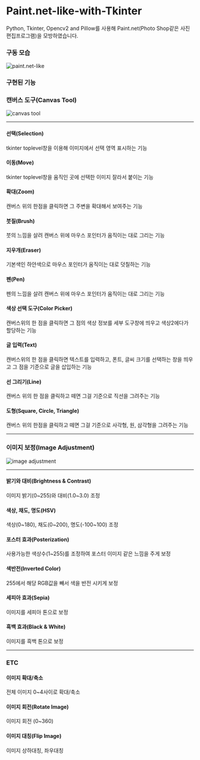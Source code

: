 <h1>Paint.net-like-with-Tkinter</h1>
Python, Tkinter, Opencv2 and Pillow를 사용해 Paint.net(Photo Shop같은 사진 편집프로그램)을 모방하였습니다.
<br>
<h3>구동 모습</h3>
<img src="https://user-images.githubusercontent.com/101073987/195247272-656c95c2-e46b-4737-a011-597c5f5ec16c.png" alt="paint.net-like">
<br>
<h3>구현된 기능</h3>
<h3>캔버스 도구(Canvas Tool)</h3>
<img src="https://user-images.githubusercontent.com/101073987/195246328-1cb3d5fc-ffec-4960-894c-24fd6870f2e9.png" alt="canvas tool">
<hr>
<h4>선택(Selection)</h4>
tkinter toplevel창을 이용해 이미지에서 선택 영역 표시하는 기능
<h4>이동(Move)</h4>
tkinter toplevel창을 움직인 곳에 선택한 이미지 잘라서 붙이는 기능
<h4>확대(Zoom)</h4>
캔버스 위의 한점을 클릭하면 그 주변을 확대해서 보여주는 기능
<h4>붓질(Brush)</h4>
붓의 느낌을 살려 캔버스 위에 마우스 포인터가 움직이는 대로 그리는 기능
<h4>지우개(Eraser)</h4>
기본색인 하얀색으로 마우스 포인터가 움직이는 대로 덧칠하는 기능
<h4>펜(Pen)</h4>
펜의 느낌을 살려 캔버스 위에 마우스 포인터가 움직이는 대로 그리는 기능
<h4>색상 선택 도구(Color Picker)</h4>
캔버스위의 한 점을 클릭하면 그 점의 색상 정보를 세부 도구창에 띄우고 색상2에다가 할당하는 기능
<h4>글 입력(Text)</h4>
캔버스위의 한 점을 클릭하면 텍스트를 입력하고, 폰트, 글씨 크기를 선택하는 창을 띄우고 그 점을 기준으로 글을 삽입하는 기능
<h4>선 그리기(Line)</h4>
캔버스 위의 한 점을 클릭하고 떼면 그걸 기준으로 직선을 그려주는 기능
<h4>도형(Square, Circle, Triangle)</h4>
캔버스 위의 한점을 클릭하고 떼면 그걸 기준으로 사각형, 원, 삼각형을 그려주는 기능
<hr>
<h3>이미지 보정(Image Adjustment)</h3>
<img src="https://user-images.githubusercontent.com/101073987/195246346-c5fcf519-4a2d-4fab-a100-3807450b9b1c.png" alt="image adjustment">
<hr>
<h4>밝기와 대비(Brightness & Contrast)</h4>
이미지 밝기(0~255)와 대비(1.0~3.0) 조정
<h4>색상, 채도, 명도(HSV)</h4>
색상(0~180), 채도(0~200), 명도(-100~100) 조정
<h4>포스터 효과(Posterization)</h4>
사용가능한 색상수(1~255)를 조정하여 포스터 이미지 같은 느낌을 주게 보정
<h4>색반전(Inverted Color)</h4>
255에서 해당 RGB값을 빼서 색을 반전 시키게 보정
<h4>세피아 효과(Sepia)</h4>
이미지를 세피아 톤으로 보정
<h4>흑백 효과(Black & White)</h4>
이미지를 흑백 톤으로 보정
<hr>
<h3>ETC</h3>
<h4>이미지 확대/축소</h4>
전체 이미지 0~4사이로 확대/축소
<h4>이미지 회전(Rotate Image)</h4>
이미지 회전 (0~360)
<h4>이미지 대칭(Flip Image)</h4>
이미지 상하대칭, 좌우대칭
